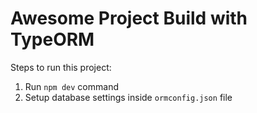 # Awesome Project Build with TypeORM

Steps to run this project:

1. Run `npm dev` command
2. Setup database settings inside `ormconfig.json` file

